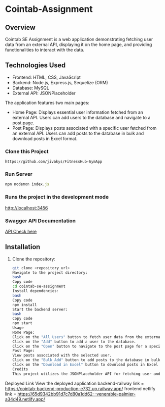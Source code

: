 # Cointab-Assignment

## Overview

Cointab SE Assignment is a web application demonstrating fetching user data from an external API, displaying it on the home page, and providing functionalities to interact with the data.

## Technologies Used

- Frontend: HTML, CSS, JavaScript
- Backend: Node.js, Express.js, Sequelize (ORM)
- Database: MySQL
- External API: JSONPlaceholder

The application features two main pages:

- Home Page: Displays essential user information fetched from an external API. Users can add users to the database and navigate to a post page.
- Post Page: Displays posts associated with a specific user fetched from an external API. Users can add posts to the database in bulk and download posts in Excel format.

### Clone this Project

```
https://github.com/jivakys/FitnessHub-GymApp
```

### Run Server

```javascript
npm nodemon index.js
```

### Runs the project in the development mode

[http://localhost:3456](http://localhost:3456)

### Swagger API Documentation

[API Check here](http://localhost:3456/apidocs/)

## Installation

1. Clone the repository:
   ```bash
   git clone <repository_url>
   Navigate to the project directory:
   bash
   Copy code
   cd cointab-se-assignment
   Install dependencies:
   bash
   Copy code
   npm install
   Start the backend server:
   bash
   Copy code
   npm start
   Usage
   Home Page:
   Click on the "All Users" button to fetch user data from the external API.
   Click on the "Add" button to add a user to the database.
   Click on the "Open" button to navigate to the post page for a specific user.
   Post Page:
   View posts associated with the selected user.
   Click on the "Bulk Add" button to add posts to the database in bulk.
   Click on the "Download in Excel" button to download posts in Excel format.
   Credits
   This project utilizes the JSONPlaceholder API for fetching user and post data.
   ```

Deployed Link
View the deployed application
backend-railway link = https://cointab-backend-production-e732.up.railway.app/
frontend netlify link = https://65d9342bb91d7c7d80a1dd62--venerable-palmier-a34d49.netlify.app/
